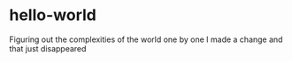 # hello-world
Figuring out the complexities of the world one by one
I made a change and that just disappeared
